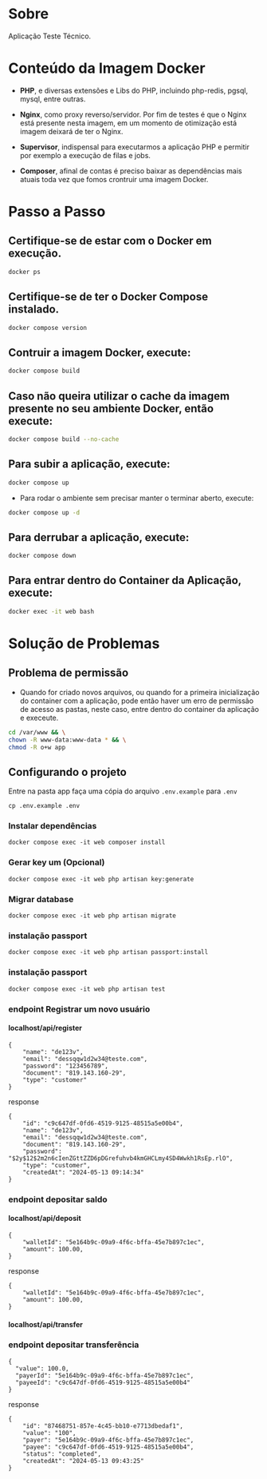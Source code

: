 # Sobre

Aplicação Teste Técnico.

# Conteúdo da Imagem Docker

- <b>PHP</b>, e diversas extensões e Libs do PHP, incluindo php-redis, pgsql, mysql, entre outras.

- <b>Nginx</b>, como proxy reverso/servidor. Por fim de testes é que o Nginx está presente nesta imagem, em um momento de otimização está imagem deixará de ter o Nginx.

- <b>Supervisor</b>, indispensal para executarmos a aplicação PHP e permitir por exemplo a execução de filas e jobs.

- <b>Composer</b>, afinal de contas é preciso baixar as dependências mais atuais toda vez que fomos crontruir uma imagem Docker.

# Passo a Passo

## Certifique-se de estar com o Docker em execução.

```sh
docker ps
```

## Certifique-se de ter o Docker Compose instalado.

```sh
docker compose version
```

## Contruir a imagem Docker, execute:

```sh
docker compose build
```

## Caso não queira utilizar o cache da imagem presente no seu ambiente Docker, então execute:

```sh
docker compose build --no-cache
```

## Para subir a aplicação, execute:

```sh
docker compose up
```

- Para rodar o ambiente sem precisar manter o terminar aberto, execute:

```sh
docker compose up -d
```

## Para derrubar a aplicação, execute:

```sh
docker compose down
```

## Para entrar dentro do Container da Aplicação, execute:

```sh
docker exec -it web bash
```

# Solução de Problemas

## Problema de permissão

- Quando for criado novos arquivos, ou quando for a primeira inicialização do container com a aplicação, pode então haver um erro de permissão de acesso as pastas, neste caso, entre dentro do container da aplicação e execeute.

```sh
cd /var/www && \
chown -R www-data:www-data * && \
chmod -R o+w app
```

## Configurando o projeto

Entre na pasta app faça uma cópia do arquivo `.env.example` para `.env`

```
cp .env.example .env
```

### Instalar dependências
```
docker compose exec -it web composer install
```

### Gerar key um (Opcional)

```
docker compose exec -it web php artisan key:generate
```

### Migrar database
```
docker compose exec -it web php artisan migrate
```

### instalação passport
```
docker compose exec -it web php artisan passport:install
```

### instalação passport
```
docker compose exec -it web php artisan test
```

### endpoint Registrar um novo usuário

#### localhost/api/register
```
{
	"name": "de123v",
	"email": "dessqqw1d2w34@teste.com",
	"password": "123456789",
	"document": "819.143.160-29",
	"type": "customer"
}

```

response
```
{
	"id": "c9c647df-0fd6-4519-9125-48515a5e00b4",
	"name": "de123v",
	"email": "dessqqw1d2w34@teste.com",
	"document": "819.143.160-29",
	"password": "$2y$12$2m2n6cIenZGttZZD6pDGrefuhvb4kmGHCLmy4SD4Wwkh1RsEp.rlO",
	"type": "customer",
	"createdAt": "2024-05-13 09:14:34"
}
```

### endpoint depositar saldo

#### localhost/api/deposit
```
{
	"walletId": "5e164b9c-09a9-4f6c-bffa-45e7b897c1ec",
	"amount": 100.00,
}

```

response
```
{
	"walletId": "5e164b9c-09a9-4f6c-bffa-45e7b897c1ec",
	"amount": 100.00,
}
```

#### localhost/api/transfer

### endpoint depositar transferência

```
{
  "value": 100.0,
  "payerId": "5e164b9c-09a9-4f6c-bffa-45e7b897c1ec",
  "payeeId": "c9c647df-0fd6-4519-9125-48515a5e00b4"
}

```

response
```
{
	"id": "87468751-857e-4c45-bb10-e7713dbedaf1",
	"value": "100",
	"payer": "5e164b9c-09a9-4f6c-bffa-45e7b897c1ec",
	"payee": "c9c647df-0fd6-4519-9125-48515a5e00b4",
	"status": "completed",
	"createdAt": "2024-05-13 09:43:25"
}